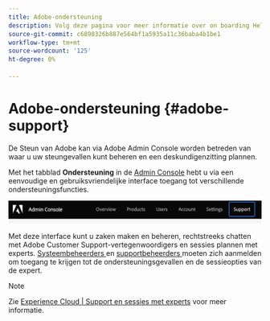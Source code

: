 ```yaml
---
title: Adobe-ondersteuning
description: Volg deze pagina voor meer informatie over on boarding Help Resources en Adobe Support.
source-git-commit: c6898326b887e564bf1a5935a11c36baba4b1be1
workflow-type: tm+mt
source-wordcount: '125'
ht-degree: 0%

---
```



# Adobe-ondersteuning {#adobe-support}

De Steun van Adobe kan via Adobe Admin Console worden betreden van waar u uw steungevallen kunt beheren en een deskundigenzitting plannen.

Met het tabblad **Ondersteuning** in de [Admin Console](https://adminconsole.adobe.com/) hebt u via een eenvoudige en gebruiksvriendelijke interface toegang tot verschillende ondersteuningsfuncties.

![afbeelding](/help/onboarding/learn-concepts/assets/support-menu.png)

Met deze interface kunt u zaken maken en beheren, rechtstreeks chatten met Adobe Customer Support-vertegenwoordigers en sessies plannen met experts. [Systeembeheerders ](https://helpx.adobe.com/enterprise/using/admin-roles.ug.html) en  [supportbeheerders ](https://helpx.adobe.com/enterprise/using/admin-roles.ug.html) moeten zich aanmelden om toegang te krijgen tot de ondersteuningsgevallen en de sessieopties van de expert.

>[!NOTE]
> Zie [Experience Cloud | Support en sessies met experts](https://helpx.adobe.com/enterprise/admin-guide.html/enterprise/using/support-for-experience-cloud.ug.html) voor meer informatie.